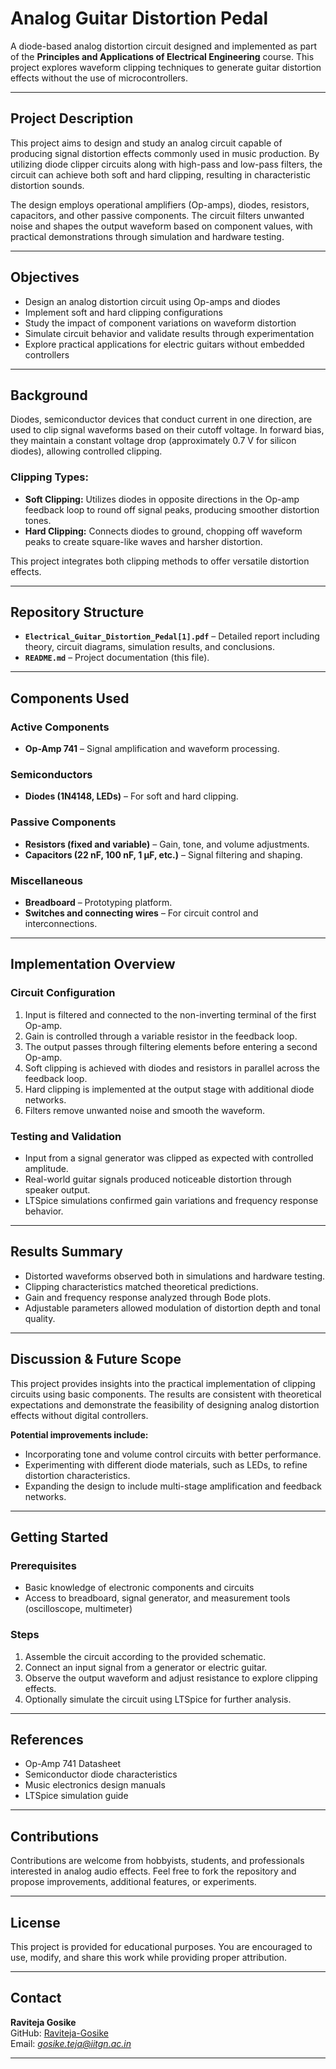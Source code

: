# Analog Guitar Distortion Pedal

A diode-based analog distortion circuit designed and implemented as part of the **Principles and Applications of Electrical Engineering** course. This project explores waveform clipping techniques to generate guitar distortion effects without the use of microcontrollers.

---

## Project Description

This project aims to design and study an analog circuit capable of producing signal distortion effects commonly used in music production. By utilizing diode clipper circuits along with high-pass and low-pass filters, the circuit can achieve both soft and hard clipping, resulting in characteristic distortion sounds.

The design employs operational amplifiers (Op-amps), diodes, resistors, capacitors, and other passive components. The circuit filters unwanted noise and shapes the output waveform based on component values, with practical demonstrations through simulation and hardware testing.

---

## Objectives

- Design an analog distortion circuit using Op-amps and diodes  
- Implement soft and hard clipping configurations  
- Study the impact of component variations on waveform distortion  
- Simulate circuit behavior and validate results through experimentation  
- Explore practical applications for electric guitars without embedded controllers

---

## Background

Diodes, semiconductor devices that conduct current in one direction, are used to clip signal waveforms based on their cutoff voltage. In forward bias, they maintain a constant voltage drop (approximately 0.7 V for silicon diodes), allowing controlled clipping.

### Clipping Types:
- **Soft Clipping:** Utilizes diodes in opposite directions in the Op-amp feedback loop to round off signal peaks, producing smoother distortion tones.
- **Hard Clipping:** Connects diodes to ground, chopping off waveform peaks to create square-like waves and harsher distortion.

This project integrates both clipping methods to offer versatile distortion effects.

---

## Repository Structure

- **`Electrical_Guitar_Distortion_Pedal[1].pdf`** – Detailed report including theory, circuit diagrams, simulation results, and conclusions.  
- **`README.md`** – Project documentation (this file).  

---

## Components Used

### Active Components
- **Op-Amp 741** – Signal amplification and waveform processing.

### Semiconductors
- **Diodes (1N4148, LEDs)** – For soft and hard clipping.

### Passive Components
- **Resistors (fixed and variable)** – Gain, tone, and volume adjustments.  
- **Capacitors (22 nF, 100 nF, 1 µF, etc.)** – Signal filtering and shaping.

### Miscellaneous
- **Breadboard** – Prototyping platform.  
- **Switches and connecting wires** – For circuit control and interconnections.

---

## Implementation Overview

### Circuit Configuration
1. Input is filtered and connected to the non-inverting terminal of the first Op-amp.
2. Gain is controlled through a variable resistor in the feedback loop.
3. The output passes through filtering elements before entering a second Op-amp.
4. Soft clipping is achieved with diodes and resistors in parallel across the feedback loop.
5. Hard clipping is implemented at the output stage with additional diode networks.
6. Filters remove unwanted noise and smooth the waveform.

### Testing and Validation
- Input from a signal generator was clipped as expected with controlled amplitude.
- Real-world guitar signals produced noticeable distortion through speaker output.
- LTSpice simulations confirmed gain variations and frequency response behavior.

---

## Results Summary

- Distorted waveforms observed both in simulations and hardware testing.
- Clipping characteristics matched theoretical predictions.
- Gain and frequency response analyzed through Bode plots.
- Adjustable parameters allowed modulation of distortion depth and tonal quality.

---

## Discussion & Future Scope

This project provides insights into the practical implementation of clipping circuits using basic components. The results are consistent with theoretical expectations and demonstrate the feasibility of designing analog distortion effects without digital controllers.

**Potential improvements include:**
- Incorporating tone and volume control circuits with better performance.
- Experimenting with different diode materials, such as LEDs, to refine distortion characteristics.
- Expanding the design to include multi-stage amplification and feedback networks.

---

## Getting Started

### Prerequisites
- Basic knowledge of electronic components and circuits  
- Access to breadboard, signal generator, and measurement tools (oscilloscope, multimeter)

### Steps
1. Assemble the circuit according to the provided schematic.
2. Connect an input signal from a generator or electric guitar.
3. Observe the output waveform and adjust resistance to explore clipping effects.
4. Optionally simulate the circuit using LTSpice for further analysis.

---

## References

- Op-Amp 741 Datasheet  
- Semiconductor diode characteristics  
- Music electronics design manuals  
- LTSpice simulation guide

---

## Contributions

Contributions are welcome from hobbyists, students, and professionals interested in analog audio effects. Feel free to fork the repository and propose improvements, additional features, or experiments.

---

## License

This project is provided for educational purposes. You are encouraged to use, modify, and share this work while providing proper attribution.

---

## Contact

**Raviteja Gosike**  
GitHub: [Raviteja-Gosike](https://github.com/Raviteja-Gosike)  
Email: *gosike.teja@iitgn.ac.in*

---
